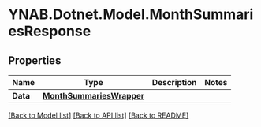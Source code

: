 # YNAB.Dotnet.Model.MonthSummariesResponse
## Properties

Name | Type | Description | Notes
------------ | ------------- | ------------- | -------------
**Data** | [**MonthSummariesWrapper**](MonthSummariesWrapper.md) |  | 

[[Back to Model list]](../README.md#documentation-for-models) [[Back to API list]](../README.md#documentation-for-api-endpoints) [[Back to README]](../README.md)

